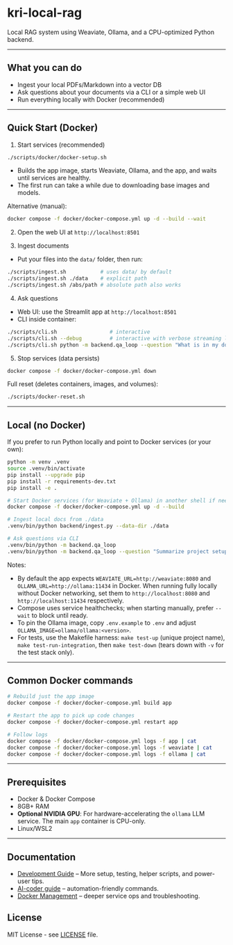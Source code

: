 # kri-local-rag

Local RAG system using Weaviate, Ollama, and a CPU-optimized Python backend.

---

## What you can do

- Ingest your local PDFs/Markdown into a vector DB
- Ask questions about your documents via a CLI or a simple web UI
- Run everything locally with Docker (recommended)

---

## Quick Start (Docker)

1) Start services (recommended)
```bash
./scripts/docker/docker-setup.sh
```
- Builds the app image, starts Weaviate, Ollama, and the app, and waits until services are healthy.
- The first run can take a while due to downloading base images and models.

Alternative (manual):
```bash
docker compose -f docker/docker-compose.yml up -d --build --wait
```

2) Open the web UI at `http://localhost:8501`

3) Ingest documents
- Put your files into the `data/` folder, then run:
```bash
./scripts/ingest.sh           # uses data/ by default
./scripts/ingest.sh ./data    # explicit path
./scripts/ingest.sh /abs/path # absolute path also works
```

4) Ask questions
- Web UI: use the Streamlit app at `http://localhost:8501`
- CLI inside container:
```bash
./scripts/cli.sh                 # interactive
./scripts/cli.sh --debug         # interactive with verbose streaming logs
./scripts/cli.sh python -m backend.qa_loop --question "What is in my docs?"
```

5) Stop services (data persists)
```bash
docker compose -f docker/docker-compose.yml down
```

Full reset (deletes containers, images, and volumes):
```bash
./scripts/docker-reset.sh
```

---

## Local (no Docker)

If you prefer to run Python locally and point to Docker services (or your own):

```bash
python -m venv .venv
source .venv/bin/activate
pip install --upgrade pip
pip install -r requirements-dev.txt
pip install -e .

# Start Docker services (for Weaviate + Ollama) in another shell if needed
docker compose -f docker/docker-compose.yml up -d --build

# Ingest local docs from ./data
.venv/bin/python backend/ingest.py --data-dir ./data

# Ask questions via CLI
.venv/bin/python -m backend.qa_loop
.venv/bin/python -m backend.qa_loop --question "Summarize project setup"
```

Notes:
- By default the app expects `WEAVIATE_URL=http://weaviate:8080` and `OLLAMA_URL=http://ollama:11434` in Docker. When running fully locally without Docker networking, set them to `http://localhost:8080` and `http://localhost:11434` respectively.
 - Compose uses service healthchecks; when starting manually, prefer `--wait` to block until ready.
 - To pin the Ollama image, copy `.env.example` to `.env` and adjust `OLLAMA_IMAGE=ollama/ollama:<version>`.
 - For tests, use the Makefile harness: `make test-up` (unique project name), `make test-run-integration`, then `make test-down` (tears down with `-v` for the test stack only).

---

## Common Docker commands

```bash
# Rebuild just the app image
docker compose -f docker/docker-compose.yml build app

# Restart the app to pick up code changes
docker compose -f docker/docker-compose.yml restart app

# Follow logs
docker compose -f docker/docker-compose.yml logs -f app | cat
docker compose -f docker/docker-compose.yml logs -f weaviate | cat
docker compose -f docker/docker-compose.yml logs -f ollama | cat
```

---

## Prerequisites
- Docker & Docker Compose
- 8GB+ RAM
- **Optional NVIDIA GPU**: For hardware-accelerating the `ollama` LLM service. The main `app` container is CPU-only.
- Linux/WSL2

---

## Documentation

- [Development Guide](docs/dev_test_CI/DEVELOPMENT.md) – More setup, testing, helper scripts, and power-user tips.
- [AI-coder guide](docs/AI_coder/AI_instructions.md) – automation-friendly commands.
- [Docker Management](docs/operate/docker-management.md) – deeper service ops and troubleshooting.

## License

MIT License - see [LICENSE](LICENSE) file.
